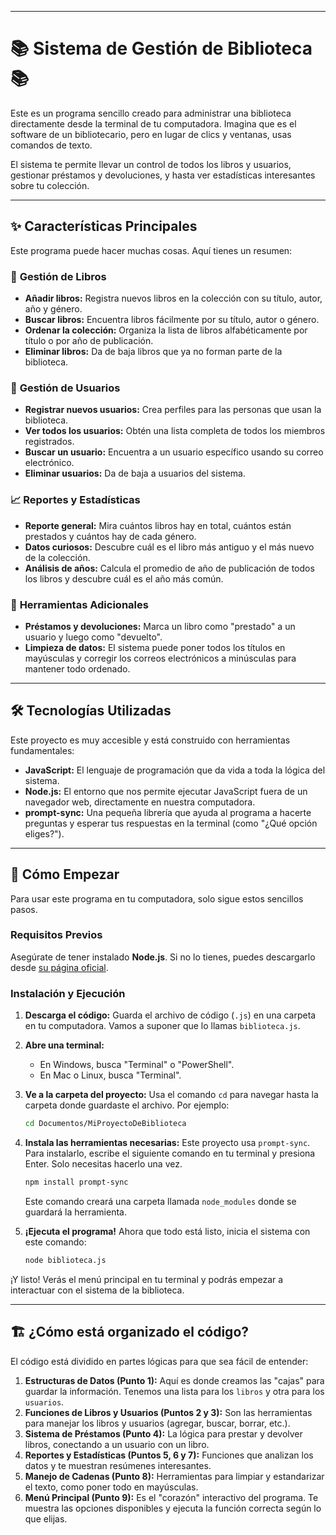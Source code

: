 
---

# 📚 Sistema de Gestión de Biblioteca 📚

Este es un programa sencillo creado para administrar una biblioteca directamente desde la terminal de tu computadora. Imagina que es el software de un bibliotecario, pero en lugar de clics y ventanas, usas comandos de texto.

El sistema te permite llevar un control de todos los libros y usuarios, gestionar préstamos y devoluciones, y hasta ver estadísticas interesantes sobre tu colección.

---

## ✨ Características Principales

Este programa puede hacer muchas cosas. Aquí tienes un resumen:

### 📖 **Gestión de Libros**
*   **Añadir libros:** Registra nuevos libros en la colección con su título, autor, año y género.
*   **Buscar libros:** Encuentra libros fácilmente por su título, autor o género.
*   **Ordenar la colección:** Organiza la lista de libros alfabéticamente por título o por año de publicación.
*   **Eliminar libros:** Da de baja libros que ya no forman parte de la biblioteca.

### 🧑 **Gestión de Usuarios**
*   **Registrar nuevos usuarios:** Crea perfiles para las personas que usan la biblioteca.
*   **Ver todos los usuarios:** Obtén una lista completa de todos los miembros registrados.
*   **Buscar un usuario:** Encuentra a un usuario específico usando su correo electrónico.
*   **Eliminar usuarios:** Da de baja a usuarios del sistema.

### 📈 **Reportes y Estadísticas**
*   **Reporte general:** Mira cuántos libros hay en total, cuántos están prestados y cuántos hay de cada género.
*   **Datos curiosos:** Descubre cuál es el libro más antiguo y el más nuevo de la colección.
*   **Análisis de años:** Calcula el promedio de año de publicación de todos los libros y descubre cuál es el año más común.

### 🔧 **Herramientas Adicionales**
*   **Préstamos y devoluciones:** Marca un libro como "prestado" a un usuario y luego como "devuelto".
*   **Limpieza de datos:** El sistema puede poner todos los títulos en mayúsculas y corregir los correos electrónicos a minúsculas para mantener todo ordenado.

---

## 🛠️ Tecnologías Utilizadas

Este proyecto es muy accesible y está construido con herramientas fundamentales:

*   **JavaScript:** El lenguaje de programación que da vida a toda la lógica del sistema.
*   **Node.js:** El entorno que nos permite ejecutar JavaScript fuera de un navegador web, directamente en nuestra computadora.
*   **prompt-sync:** Una pequeña librería que ayuda al programa a hacerte preguntas y esperar tus respuestas en la terminal (como "¿Qué opción eliges?").

---

## 🚀 Cómo Empezar

Para usar este programa en tu computadora, solo sigue estos sencillos pasos.

### Requisitos Previos

Asegúrate de tener instalado **Node.js**. Si no lo tienes, puedes descargarlo desde [su página oficial](https://nodejs.org/).

### Instalación y Ejecución

1.  **Descarga el código:** Guarda el archivo de código (`.js`) en una carpeta en tu computadora. Vamos a suponer que lo llamas `biblioteca.js`.

2.  **Abre una terminal:**
    *   En Windows, busca "Terminal" o "PowerShell".
    *   En Mac o Linux, busca "Terminal".

3.  **Ve a la carpeta del proyecto:** Usa el comando `cd` para navegar hasta la carpeta donde guardaste el archivo. Por ejemplo:
    ```bash
    cd Documentos/MiProyectoDeBiblioteca
    ```

4.  **Instala las herramientas necesarias:** Este proyecto usa `prompt-sync`. Para instalarlo, escribe el siguiente comando en tu terminal y presiona Enter. Solo necesitas hacerlo una vez.
    ```bash
    npm install prompt-sync
    ```
    Este comando creará una carpeta llamada `node_modules` donde se guardará la herramienta.

5.  **¡Ejecuta el programa!** Ahora que todo está listo, inicia el sistema con este comando:
    ```bash
    node biblioteca.js
    ```

¡Y listo! Verás el menú principal en tu terminal y podrás empezar a interactuar con el sistema de la biblioteca.

---

## 🏗️ ¿Cómo está organizado el código?

El código está dividido en partes lógicas para que sea fácil de entender:

1.  **Estructuras de Datos (Punto 1):** Aquí es donde creamos las "cajas" para guardar la información. Tenemos una lista para los `libros` y otra para los `usuarios`.
2.  **Funciones de Libros y Usuarios (Puntos 2 y 3):** Son las herramientas para manejar los libros y usuarios (agregar, buscar, borrar, etc.).
3.  **Sistema de Préstamos (Punto 4):** La lógica para prestar y devolver libros, conectando a un usuario con un libro.
4.  **Reportes y Estadísticas (Puntos 5, 6 y 7):** Funciones que analizan los datos y te muestran resúmenes interesantes.
5.  **Manejo de Cadenas (Punto 8):** Herramientas para limpiar y estandarizar el texto, como poner todo en mayúsculas.
6.  **Menú Principal (Punto 9):** Es el "corazón" interactivo del programa. Te muestra las opciones disponibles y ejecuta la función correcta según lo que elijas.
